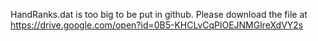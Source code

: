 HandRanks.dat is too big to be put in github.
Please download the file at https://drive.google.com/open?id=0B5-KHCLvCqPlOEJNMGlreXdVY2s 
